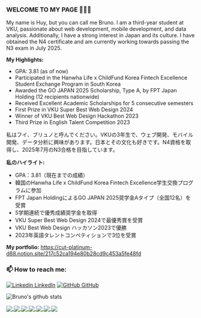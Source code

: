 ### WELCOME TO MY PAGE 👋👋👋
My name is Huy, but you can call me Bruno. I am a third-year student at VKU, passionate about web development, mobile development, and data analysis. Additionally, I have a strong interest in Japan and its culture. I have obtained the N4 certificate and am currently working towards passing the N3 exam in July 2025.

**My Highlights:**
- GPA: 3.81 (as of now)
- Participated in the Hanwha Life x ChildFund Korea Fintech Excellence Student Exchange Program in South Korea
- Awarded the GO JAPAN 2025 Scholarship, Type A, by FPT Japan Holding (12 recipients nationwide)
- Received Excellent Academic Scholarships for 5 consecutive semesters
- First Prize in VKU Super Best Web Design 2024
- Winner of VKU Best Web Design Hackathon 2023
- Third Prize in English Talent Competition 2023

私はフイ、ブリュノと呼んでください。VKUの3年生で、ウェブ開発、モバイル開発、データ分析に興味があります。日本とその文化も好きです。N4資格を取得し、2025年7月のN3合格を目指しています。

**私のハイライト:**
- GPA：3.81（現在までの成績）
- 韓国のHanwha Life x ChildFund Korea Fintech Excellence学生交換プログラムに参加
- FPT Japan HoldingによるGO JAPAN 2025奨学金Aタイプ（全国12名）を受賞
- 5学期連続で優秀成績奨学金を取得
- VKU Super Best Web Design 2024で最優秀賞を受賞
- VKU Best Web Design ハッカソン2023で優勝
- 2023年英語タレントコンペティションで3位を受賞

**My portfolio:**
  https://cut-platinum-d88.notion.site/217c52ca194e80b28cd9c453a5fe48fd
<br>
### 📫 How to reach me: 

[![Linkedin](https://i.stack.imgur.com/gVE0j.png) LinkedIn](https://www.linkedin.com/in/trnghuy/) [![GitHub](https://i.stack.imgur.com/tskMh.png) GitHub](https://github.com/trnghuybru) 



![Bruno's github stats](https://github-readme-stats-git-masterrstaa-rickstaa.vercel.app/api?username=trnghuybru&show_icons=true&theme=tokyonight&hide=contribs,prs,issues)

<a href="https://github.com/trnghuybru/emplaner-server/">
  <!-- Change the `github-readme-stats.anuraghazra1.vercel.app` to `github-readme-stats.vercel.app`  -->
  <img align="center" src="https://github-readme-stats.anuraghazra1.vercel.app/api/pin/?username=trnghuybru&repo=emplaner-server&theme=radical" />
</a>    
<a href="https://github.com/trnghuybru/EmplannerApp/">
  <!-- Change the `github-readme-stats.anuraghazra1.vercel.app` to `github-readme-stats.vercel.app`  -->
  <img align="center" src="https://github-readme-stats.anuraghazra1.vercel.app/api/pin/?username=trnghuybru&repo=EmplannerApp&theme=merko" />
</a>

<a href="https://github.com/trnghuybru/licence_plate_detection/">
  <!-- Change the `github-readme-stats.anuraghazra1.vercel.app` to `github-readme-stats.vercel.app`  -->
  <img align="center" src="https://github-readme-stats.anuraghazra1.vercel.app/api/pin/?username=trnghuybru&repo=licence_plate_detection&theme=gruvbox" />
</a>    
<a href="https://github.com/trnghuybru/take-it-easy/">
  <!-- Change the `github-readme-stats.anuraghazra1.vercel.app` to `github-readme-stats.vercel.app`  -->
  <img align="center" src="https://github-readme-stats.anuraghazra1.vercel.app/api/pin/?username=trnghuybru&repo=take-it-easy&theme=dark" />
</a>

<a href="https://github.com/trnghuybru/FinalBWD/">
  <!-- Change the `github-readme-stats.anuraghazra1.vercel.app` to `github-readme-stats.vercel.app`  -->
  <img align="center" src="https://github-readme-stats.anuraghazra1.vercel.app/api/pin/?username=trnghuybru&repo=FinalBWD&theme=onedark" />
</a>    

<a href="https://github.com/trnghuybru/RMI_Server/">
  <!-- Change the `github-readme-stats.anuraghazra1.vercel.app` to `github-readme-stats.vercel.app`  -->
  <img align="center" src="https://github-readme-stats.anuraghazra1.vercel.app/api/pin/?username=trnghuybru&repo=RMI_Server&theme=radical" />
</a>    
<a href="https://github.com/trnghuybru/BWD2024/">
  <!-- Change the `github-readme-stats.anuraghazra1.vercel.app` to `github-readme-stats.vercel.app`  -->
  <img align="center" src="https://github-readme-stats.anuraghazra1.vercel.app/api/pin/?username=bobaonhan123&repo=BWD2024&theme=merko" />
</a>

